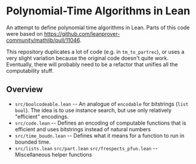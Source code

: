# Polynomial-Time Algorithms in Lean

An attempt to define polynomial time algorithms in Lean. Parts of this code were based on https://github.com/leanprover-community/mathlib/pull/11046.

This repository duplicates a lot of code (e.g. in `tm_to_partrec`), or uses a very slight variation because the original code doesn't quite work.
Eventually, there will probably need to be a refactor that unifies all the computability stuff.

## Overview
  - `src/boolcodeable.lean` -- An analogue of `encodable` for bitstrings (`list bool`). The idea is to use instance search, but use only relatively "efficient" encodings.
  - `src/code.lean` -- Defines an encoding of computable functions that is efficient and uses bitstrings instead of natural numbers
  -  `src/time_boudn.lean` -- Defines what it means for a function to run in bounded time.
  -  `src/lists.lean` `src/part.lean` `src/frespects_pfun.lean` -- Miscellaneous helper functions 
